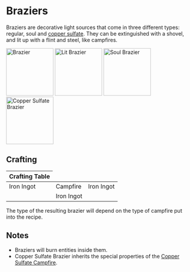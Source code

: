 # Braziers

<!--description:Learn everything about braziers, a new decorative light source.-->
<!--thumbnail:images/render/lit_brazier.png-->

Braziers are decorative light sources that come in three different types: regular, soul and [copper sulfate](copper_sulfate.md). 
They can be extinguished with a shovel, and lit up with a flint and steel, like campfires.

<div class="wiki-gallery">
<img alt="Brazier" src="../images/render/brazier.png" width="128" height="128" />
<img alt="Lit Brazier" src="../images/render/lit_brazier.png" width="128" height="128" />
<img alt="Soul Brazier" src="../images/render/soul_brazier.png" width="128" height="128" />
<img alt="Copper Sulfate Brazier" src="../images/render/copper_sulfate_brazier.png" width="128" height="128" />
</div>

## Crafting

<table class="crafting-grid">
<thead>
    <th>Crafting Table</th>
</thead>
<tbody>
    <tr>
        <td>Iron Ingot</td>
        <td>Campfire</td>
        <td>Iron Ingot</td>
    </tr>
    <tr>
        <td></td>
        <td>Iron Ingot</td>
        <td></td>
    </tr>
</tbody>
</table>

The type of the resulting brazier will depend on the type of campfire put into the recipe.

## Notes

- Braziers will burn entities inside them.
- Copper Sulfate Brazier inherits the special properties of the [Copper Sulfate Campfire](copper_sulfate.md#copper-sulfate-campfire).
